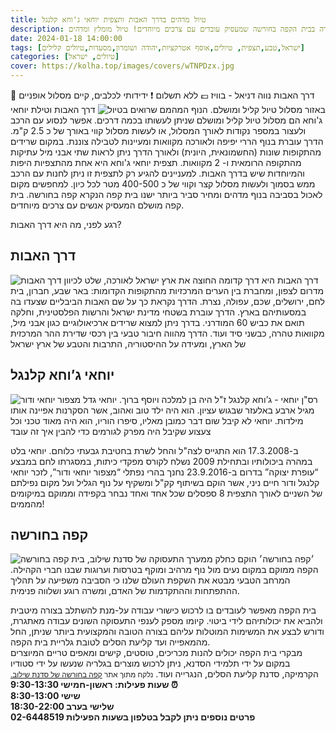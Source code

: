 ```yaml
---
title: טיול מדהים בדרך האבות ותצפית יוחאי ג'וחא קלנגל
description: טיול מהמם בדרך האבות וטילת יוחאי ג'וחא, בנוסף עצירה בבית הקפה בחורשה שמעסיק עובדים עם צרכים מיוחדים! טיול מומלץ ומדהים
date: 2024-01-18 14:00:00
tags: [ישראל,טבע,תצפית, טיולים,אוסף אטרקציות,יהודה ושומרון,מסעדות,טיולים קלילים]
categories: [טיולים, ישראל]
cover: https://kolha.top/images/covers/wTNPDzx.jpg
---
```

📍 דרך האבות נווה דניאל - בוויז
💷 ללא תשלום
❗ ידידותי לכלבים, קיים מסלול אופניים באזור
מסלול טיול קליל ומושלם.
![הנוף המהמם שרואים בטיול](https://kolha.top/images/wSGtQBx/the-views-of-the-trip.jpg)
דרך האבות וטילת יוחאי ג'וחא הם מסלול טיול קליל ומושלם שניתן לעשותו בכמה דרכים. אפשר לנסוע עם הרכב ולעצור במספר נקודות לאורך המסלול, או לעשות מסלול קווי באורך של כ 2.5 ק"מ.
הדרך עוברת בנוף הררי יפיפה ולאורכה מקוואות ומעיינות לטבילה צוננת. במקום שרידים מהתקופות שונות (החשמונאית, היונית) ולאורך הדרך ניתן לראות שתי אבני מיל עתיקות מהתקופה הרומאית ו- 2 מקוואות. 
תצפית יוחאי ג'וחא היא אחת מהתצפיות היפות והמיוחדות שיש בדרך האבות. למעניינים להגיע רק לתצפית זו ניתן לחנות עם הרכב ממש בסמוך ולעשות מסלול קצר וקווי של כ 400-500 מטר לכל כיון. למחפשים מקום לאכול בסביבה בנוף מדהים ומחיר סביר ביותר ישנו בית קפה הנקרא קפה בחורשה. בית קפה מושלם המעסיק אנשים עם צרכים מיוחדים.

רגע לפני, מה היא דרך האבות?
## דרך האבות
![שלט לכיוון דרך האבות](https://kolha.top/images/fC97qBf/derech-haavot.jpg)
דרך האבות היא דרך קדומה החוצה את ארץ ישראל לאורכה, מדרום לצפון, ומחברת בין הערים המרכזיות מהתקופות הקדומות: באר שבע, חברון, בית לחם, ירושלים, שכם, עפולה, נצרת. הדרך נקראת כך על שם האבות הביבליים שצעדו בה במסעותיהם בארץ. הדרך עוברת בשטחי מדינת ישראל והרשות הפלסטינית, וחלקה תואם את כביש 60 המודרני. בדרך ניתן למצוא שרידים ארכיאולוגיים כגון אבני מיל, מקוואות טהרה, כבשני סיד ועוד. הדרך מהווה חיבור טבעי בין רכסי שדירת ההר המרכזית של הארץ, ומעידה על ההיסטוריה, התרבות והטבע של ארץ ישראל

## יוחאי ג’וחא קלנגל
![מצפור יוחאי ודור](https://kolha.top/images/Mpb3QvK/yochai-tazpit.jpg)
רס"ן יוחאי - ג’וחא קלנגל ז"ל היה בן למלכה ויוסף ברוך. יוחאי גדל מגיל ארבע באלעזר שבגוש עציון. הוא היה ילד טוב ואהוב, אשר הסקרנות אפיינה אותו מילדות. יוחאי לא קיבל שום דבר כמובן מאליו, סיפרו הוריו, הוא היה מאוד טכני וכל צעצוע שקיבל היה מפרק לגורמים כדי להבין איך זה עובד

ב-17.3.2008 הוא התגייס לצה"ל והחל לשרת בחטיבת גבעתי כלוחם. יוחאי בלט במהרה ביכולותיו ובתחילת 2009 נשלח לקורס מפקדי כיתות, במסגרתו לחם במבצע “עופרת יצוקה” בדרום ב-23.9.2016 נחנך בהרי נפתלי “מצפור יוחאי ודור”, לזכר יוחאי קלנגל ודור חיים ניני, אשר הוקם בשיתוף קק"ל ומשקיף על נוף הגליל ועל מקום נפילתם של השניים
לאורך התצפית 8 ספסלים שכל אחד ואחד נבחר בקפידה וממוקם במיקומים מהממים!

## קפה בחורשה
![קפה בחורשה](https://kolha.top/images/KwtXc2n/cafe-bahorsha.jpg)
׳קפה בחורשה׳ הוקם כחלק ממערך התעסוקה של סדנת שילוב, בית הקפה ממוקם במקום נעים מול נוף מרהיב ומוקף בטרסות וערוגות שבנו חברי הקהילה. המרחב הטבעי מבטא את השקפת העולם שלנו כי הסביבה משפיעה על תהליך ההתפתחות וההתקדמות של האדם, ומשרה רוגע ושלווה פנימית.
  
בית הקפה מאפשר לעובדים בו לרכוש כישורי עבודה על-מנת להשתלב בצורה מיטבית ולהביא את יכולותיהם לידי ביטוי. קיומו מספק לענפי התעסוקה השונים עבודה מאתגרת, ודורש לבצע את המשימות המוטלות עליהם בצורה הטובה והמקצועית ביותר שניתן, החל מהמאפייה ועד קליעת הסלים לטובת גלריית בית הקפה.  
מבקרי בית הקפה יכולים להנות מכריכים, טוסטים, קישים ומאפים טריים המיוצרים במקום על ידי תלמידי הסדנא, ניתן לרכוש מוצרים בגלריה שנעשו על ידי סטודיו הקרמיקה, סדנת קליעת הסלים, הנגרייה ועוד.
<small>נלקח מתוך אתר [קפה בחורשה של סדנת שילוב.](https://sadnat-shiluv.co.il/%D7%A7%D7%A4%D7%94-%D7%91%D7%97%D7%95%D7%A8%D7%A9%D7%94/)</small>
**⏰ שעות פעילות:
 ראשון-חמישי 9:30-13:30  
שישי 8:30-13:00  
שלישי בערב 18:30-22:00  
פרטים נוספים ניתן לקבל בטלפון בשעות הפעילות 02-6448519**